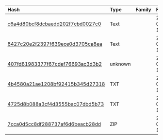 |Hash|Type|Family|First_Seen|Name|
|:--|:--|:--|:--|:--|
|[c6a4d80bcf8dcbaedd202f7cbd0027c0](https://www.virustotal.com/gui/file/c6a4d80bcf8dcbaedd202f7cbd0027c0)|Text||2019-09-26 10:03:46|IT83440018268.pdf|
|[6427c20e2f2397f639ece0d3705ca8ea](https://www.virustotal.com/gui/file/6427c20e2f2397f639ece0d3705ca8ea)|Text||2019-09-26 10:00:49|IT83440018268.vbs|
|[407fd81983377f67cdef76693ac3d3b2](https://www.virustotal.com/gui/file/407fd81983377f67cdef76693ac3d3b2)|unknown||2019-09-16 14:59:33|web.ini|
|[4b4580a21ae1208bf92415b345d27318](https://www.virustotal.com/gui/file/4b4580a21ae1208bf92415b345d27318)|TXT||2020-01-16 14:38:06|main.ini|
|[4725d8b088a3cf4d3555bac07dbd5b73](https://www.virustotal.com/gui/file/4725d8b088a3cf4d3555bac07dbd5b73)|TXT||2020-01-13 10:30:40|sollecito-avviso-CU69151275241.vbs|
|[7cca0d5cc8df288737af6d6beacb28dd](https://www.virustotal.com/gui/file/7cca0d5cc8df288737af6d6beacb28dd)|ZIP||2020-01-13 10:25:09|sollecito-avviso-CU69151275241.zip|
